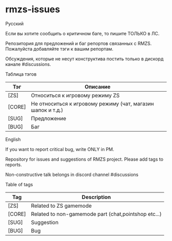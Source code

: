# rmzs-issues

Русский

Если вы хотите сообщить о критичном баге, то пишите ТОЛЬКО в ЛС.

Репозитория для предложений и баг репортов связанных с RMZS. Пожалуйста добавляйте тэги к вашим репортам.

Обсуждения, которые не несут конструктива постить только в дискорд канале #discussions. 

Таблица тэгов

Тэг | Описание
------------ | -------------
[ZS]|Относиться к игровому режиму ZS
[CORE]|Не относиться к игровому режиму (чат, магазин шапок и т.д.)
[SUG]|Предложение
[BUG]|Баг


English

If you want to report critical bug, write ONLY in PM.

Repository for issues and suggestions of RMZS project. Please add tags to reports.

Non-constructive talk belongs in discord channel #discussions

Table of tags

Tag | Description
------------ | -------------
[ZS]|Related to ZS gamemode
[CORE]|Related to non-gamemode part (chat,pointshop etc...)
[SUG]|Suggestion
[BUG]|Bug
